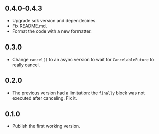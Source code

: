 ## 0.4.0-0.4.3

- Upgrade sdk version and dependecines.
- Fix README.md.
- Format the code with a new formatter.

## 0.3.0

- Change `cancel()` to an async version to wait for `CancelableFuture` to
really cancel.

## 0.2.0

- The previous version had a limitation: the `finally` block was not executed
  after canceling. Fix it.

## 0.1.0

- Publish the first working version.
